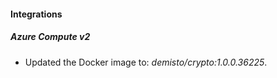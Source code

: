#### Integrations
##### Azure Compute v2
- Updated the Docker image to: *demisto/crypto:1.0.0.36225*.
